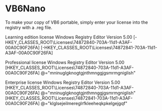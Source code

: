 # VB6Nano
To make your copy of VB6 portable, simply enter your license into the registry with a .reg file.

Learning edition license
Windows Registry Editor Version 5.00
[-HKEY_CLASSES_ROOT\Licenses\74872840-703A-11d1-A3AF-00A0C90F26FA]
[-HKEY_CLASSES_ROOT\Licenses\74872841-703A-11d1-A3AF-00A0C90F26FA]

Professional license
Windows Registry Editor Version 5.00
[HKEY_CLASSES_ROOT\Licenses\74872840-703A-11d1-A3AF-00A0C90F26FA]
@="mninuglgknogtgjnthmnggjgsmrmgniglish"

Enterprise license
Windows Registry Editor Version 5.00
[HKEY_CLASSES_ROOT\Licenses\74872840-703A-11d1-A3AF-00A0C90F26FA]
@="mninuglgknogtgjnthmnggjgsmrmgniglish"
[HKEY_CLASSES_ROOT\Licenses\74872841-703A-11d1-A3AF-00A0C90F26FA]
@="klglsejeilmereglrfkleeheqkpkelgejgqf"
